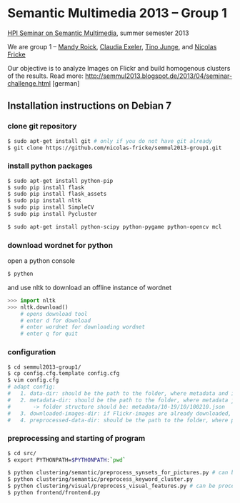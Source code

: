 # Semantic Multimedia 2013 – Group 1

[HPI Seminar on Semantic Multimedia](http://semmul2013.blogspot.de/), summer semester 2013

We are group 1 – [Mandy Roick](https://github.com/Mandy-Roick), [Claudia Exeler](https://github.com/claudia-exeler), [Tino Junge](https://github.com/tino-junge), and [Nicolas Fricke](https://github.com/nicolas-fricke)

Our objective is to analyze Images on Flickr and build homogenous clusters of the results.
Read more: http://semmul2013.blogspot.de/2013/04/seminar-challenge.html [german]


## Installation instructions on Debian 7

### clone git repository
``` bash
$ sudo apt-get install git # only if you do not have git already
$ git clone https://github.com/nicolas-fricke/semmul2013-group1.git
```

### install python packages
``` bash
$ sudo apt-get install python-pip
$ sudo pip install flask
$ sudo pip install flask_assets
$ sudo pip install nltk
$ sudo pip install SimpleCV
$ sudo pip install Pycluster

$ sudo apt-get install python-scipy python-pygame python-opencv mcl
```

### download wordnet for python
open a python console
``` bash
$ python
```
and use nltk to download an offline instance of wordnet
``` python 
>>> import nltk
>>> nltk.download()
	# opens download tool
	# enter d for download
	# enter wordnet for downloading wordnet
	# enter q for quit
```

### configuration
``` bash
$ cd semmul2013-group1/
$ cp config.cfg.template config.cfg
$ vim config.cfg
# adapt config: 
# 	1. data-dir: should be the path to the folder, where metadata and images can be found, for example .../semmul2013-group1/data/
#	2. metadata-dir: should be the path to the folder, where metadata jsons for Flickr-images can be found, for example .../semmul2013-group1/data/metadata
#		-> folder structure should be: metadata/10-19/10/100210.json
#	3. downloaded-images-dir: if Flickr-images are already downloaded, this is the path to the folder, where they can be found
#	4. preprocessed-data-dir: should be the path to the folder, where preprocessed data can be stored, for example .../semmul2013-group1/data/preprocessed_data
```

### preprocessing and starting of program
``` bash
$ cd src/
$ export PYTHONPATH=$PYTHONPATH:`pwd`

$ python clustering/semantic/preprocess_synsets_for_pictures.py # can be processed in parallel by using parameter -d
$ python clustering/semantic/preprocess_keyword_cluster.py
$ python clustering/visual/preprocess_visual_features.py # can be processed in parallel by using parameter -d
$ python frontend/frontend.py
```
